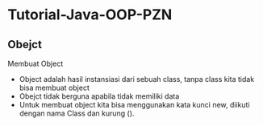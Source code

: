 # Tutorial-Java-OOP-PZN
## Obejct
Membuat Object
* Object adalah hasil instansiasi dari sebuah class, tanpa class kita tidak bisa membuat object
* Obejct tidak berguna apabila tidak memiliki data
* Untuk membuat object kita bisa menggunakan kata kunci new, diikuti dengan nama Class dan kurung ().
